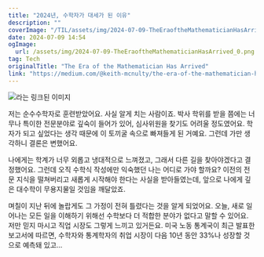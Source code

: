 ```yaml
---
title: "2024년, 수학자가 대세가 된 이유"
description: ""
coverImage: "/TIL/assets/img/2024-07-09-TheEraoftheMathematicianHasArrived_0.png"
date: 2024-07-09 14:54
ogImage:
  url: /assets/img/2024-07-09-TheEraoftheMathematicianHasArrived_0.png
tag: Tech
originalTitle: "The Era of the Mathematician Has Arrived"
link: "https://medium.com/@keith-mcnulty/the-era-of-the-mathematician-has-arrived-bc2d59b95245"
---
```


![라는 링크된 이미지](/TIL/assets/img/2024-07-09-TheEraoftheMathematicianHasArrived_0.png)

저는 순수수학자로 훈련받았어요. 사실 알게 치는 사람이죠. 박사 학위를 받을 쯤에는 너무나 특이한 전문분야로 깊숙이 들어가 있어, 심사위원을 찾기도 어려울 정도였어요. 학자가 되고 싶었다는 생각 때문에 이 토끼굴 속으로 빠져들게 된 거예요. 그런데 가만 생각하니 결론은 변했어요.

나에게는 학계가 너무 외롭고 냉대적으로 느껴졌고, 그래서 다른 길을 찾아야겠다고 결정했어요. 그런데 오직 수학식 작성에만 익숙했던 나는 어디로 가야 할까요? 이전의 전문 지식을 떨쳐버리고 새롭게 시작해야 한다는 사실을 받아들였는데, 앞으로 나에게 깊은 대수학이 무용지물일 것임을 깨달았죠.

며칠이 지난 뒤에 놀랍게도 그 가정이 전혀 틀렸다는 것을 알게 되었어요. 오늘, 새로 일어나는 모든 일을 이해하기 위해선 수학보다 더 적합한 분야가 없다고 말할 수 있어요. 저만 믿지 마시고 직업 시장도 그렇게 느끼고 있거든요. 미국 노동 통계국이 최근 발표한 보고서에 따르면, 수학자와 통계학자의 취업 시장이 다음 10년 동안 33%나 성장할 것으로 예측돼 있고...
